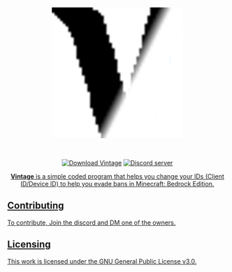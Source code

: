<div align="center">
  <br />
    <p>
      <a href="https://github.com/WESOdev/Vintage/releases"><img src="https://github.com/WESOdev/Vintage/blob/d130c34e90ecfa7dbc5b45ea505cbe826dd252b9/VintageLogo.png" width="300" alt="Vintage" /></a>
    </p>
  <br />
  <p>
    <a href="https://github.com/WESOdev/Vintage/releases"><img src="https://img.shields.io/static/v1?label=download&message=latest&color=12c970&logo=docusign&logoColor=white" alt="Download Vintage" /></a>
    <a href="https://discord.gg/6gsRedQKMm"><img src="https://github.com/WESOdev/VintageBETA/blob/5dc6f5311ac233e9c3c1b32637e83ded0bf9a2d0/Discord.png" alt="Discord server" />
  </p>
  <p>
    <b>Vintage</b> is a simple coded program that helps you change your IDs (Client ID/Device ID) to help you evade bans in Minecraft: Bedrock Edition.
  </p>
</div>

## Contributing
To contribute, Join the discord and DM one of the owners.


## Licensing
This work is licensed under the GNU General Public License v3.0.
